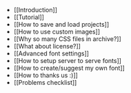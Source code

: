 * [[Introduction]]
* [[Tutorial]]
* [[How to save and load projects]]
* [[How to use custom images]]
* [[Why so many CSS files in archive?]]
* [[What about license?]]
* [[Advanced font settings]]
* [[How to setup server to serve fonts]]
* [[How to create/suggest my own font]]
* [[How to thanks us :)]]
* [[Problems checklist]]
